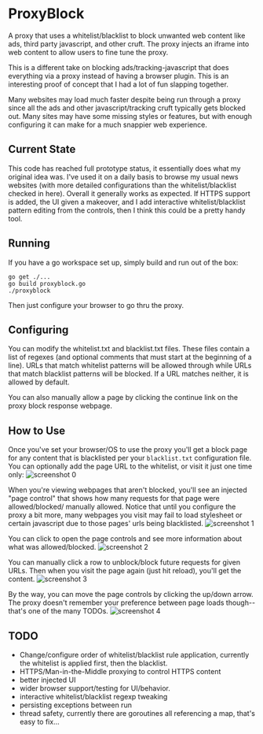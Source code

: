 # ProxyBlock
A proxy that uses a whitelist/blacklist to block unwanted web content like ads, third party javascript, and other cruft.
The proxy injects an iframe into web content to allow users to fine tune the proxy.

This is a different take on blocking ads/tracking-javascript that does everything
via a proxy instead of having a browser plugin.  This is an interesting proof of
concept that I had a lot of fun slapping together.

Many websites may load much faster despite being run through a proxy since all the ads and other javascript/tracking cruft typically gets blocked out.  Many sites may have some missing styles or features, but with enough configuring it can make for a much snappier web experience.

## Current State
This code has reached full prototype status, it essentially does what my
original idea was.  I've used it on a daily basis to browse my usual news
websites (with more detailed configurations than the whitelist/blacklist checked
in here).  Overall it generally works as expected.  If HTTPS support is added,
the UI given a makeover, and I add interactive whitelist/blacklist pattern
editing from the controls, then I think this could be a pretty handy tool.

## Running
If you have a go workspace set up, simply build and run out of the box:
```
go get ./...
go build proxyblock.go
./proxyblock
```
Then just configure your browser to go thru the proxy.

## Configuring
You can modify the whitelist.txt and blacklist.txt files.
These files contain a list of regexes (and optional comments that must start at
the beginning of a line).  URLs that match whitelist patterns will be allowed through
while URLs that match blacklist patterns will be blocked.  If a URL matches neither, it is allowed by default.

You can also manually allow a page by clicking the continue link on the proxy block response webpage.

## How to Use
Once you've set your browser/OS to use the proxy you'll get a block page for any
content that is blacklisted per your ```blacklist.txt``` configuration file.
You can optionally add the page URL to the whitelist, or visit it just one time
only:
![screenshot 0](https://raw.githubusercontent.com/jcuga/proxyblock/master/demo-screenshots/demo-screenshot-0.png)

When you're viewing webpages that aren't blocked, you'll see an injected
"page control" that shows how many requests for that page were allowed/blocked/
manually allowed.  Notice that until you configure the proxy a bit more, many
webpages you visit may fail to load stylesheet or certain javascript due to
those pages' urls being blacklisted.
![screenshot 1](https://raw.githubusercontent.com/jcuga/proxyblock/master/demo-screenshots/demo-screenshot-1.png)

You can click to open the page controls and see more information about what
was allowed/blocked.
![screenshot 2](https://raw.githubusercontent.com/jcuga/proxyblock/master/demo-screenshots/demo-screenshot-2.png)

You can manually click a row to unblock/block
future requests for given URLs.  Then when you visit the page again (just hit
reload), you'll get the content.
![screenshot 3](https://raw.githubusercontent.com/jcuga/proxyblock/master/demo-screenshots/demo-screenshot-3.png)

By the way, you can move the page controls by clicking the up/down arrow.
The proxy doesn't remember your preference between page loads though--that's one
of the many TODOs.
![screenshot 4](https://raw.githubusercontent.com/jcuga/proxyblock/master/demo-screenshots/demo-screenshot-4.png)


## TODO
* Change/configure order of whitelist/blacklist rule application, currently the
    whitelist is applied first, then the blacklist.
* HTTPS/Man-in-the-Middle proxying to control HTTPS content
* better injected UI
* wider browser support/testing for UI/behavior.
* interactive whitelist/blacklist regexp tweaking
* persisting exceptions between run
* thread safety, currently there are goroutines all referencing a map,
    that's easy to fix...